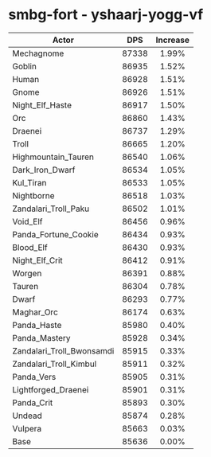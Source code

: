 # smbg-fort - yshaarj-yogg-vf
| Actor | DPS | Increase |
|---|:---:|:---:|
|Mechagnome|87338|1.99%|
|Goblin|86935|1.52%|
|Human|86928|1.51%|
|Gnome|86926|1.51%|
|Night_Elf_Haste|86917|1.50%|
|Orc|86860|1.43%|
|Draenei|86737|1.29%|
|Troll|86665|1.20%|
|Highmountain_Tauren|86540|1.06%|
|Dark_Iron_Dwarf|86534|1.05%|
|Kul_Tiran|86533|1.05%|
|Nightborne|86518|1.03%|
|Zandalari_Troll_Paku|86502|1.01%|
|Void_Elf|86456|0.96%|
|Panda_Fortune_Cookie|86434|0.93%|
|Blood_Elf|86430|0.93%|
|Night_Elf_Crit|86412|0.91%|
|Worgen|86391|0.88%|
|Tauren|86304|0.78%|
|Dwarf|86293|0.77%|
|Maghar_Orc|86174|0.63%|
|Panda_Haste|85980|0.40%|
|Panda_Mastery|85928|0.34%|
|Zandalari_Troll_Bwonsamdi|85915|0.33%|
|Zandalari_Troll_Kimbul|85911|0.32%|
|Panda_Vers|85905|0.31%|
|Lightforged_Draenei|85901|0.31%|
|Panda_Crit|85893|0.30%|
|Undead|85874|0.28%|
|Vulpera|85663|0.03%|
|Base|85636|0.00%|
